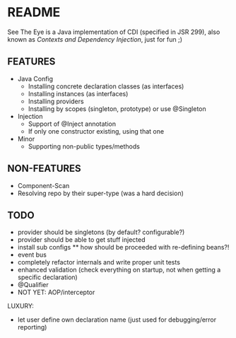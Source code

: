 README
======

See The Eye is a Java implementation of CDI (specified in JSR 299), also known as _Contexts and Dependency Injection_, just for fun ;)

FEATURES
--------

* Java Config
    * Installing concrete declaration classes (as interfaces)
    * Installing instances (as interfaces)
    * Installing providers
    * Installing by scopes (singleton, prototype) or use @Singleton
* Injection
    * Support of @Inject annotation
    * If only one constructor existing, using that one
* Minor
    * Supporting non-public types/methods

NON-FEATURES
------------

* Component-Scan
* Resolving repo by their super-type (was a hard decision)


TODO
----

* provider should be singletons (by default? configurable?)
* provider should be able to get stuff injected
* install sub configs
** how should be proceeded with re-defining beans?!
* event bus
* completely refactor internals and write proper unit tests
* enhanced validation (check everything on startup, not when getting a specific declaration)
* @Qualifier
* NOT YET: AOP/interceptor

LUXURY:
* let user define own declaration name (just used for debugging/error reporting)